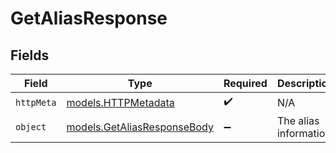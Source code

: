 # GetAliasResponse


## Fields

| Field                                                            | Type                                                             | Required                                                         | Description                                                      |
| ---------------------------------------------------------------- | ---------------------------------------------------------------- | ---------------------------------------------------------------- | ---------------------------------------------------------------- |
| `httpMeta`                                                       | [models.HTTPMetadata](../models/httpmetadata.md)                 | :heavy_check_mark:                                               | N/A                                                              |
| `object`                                                         | [models.GetAliasResponseBody](../models/getaliasresponsebody.md) | :heavy_minus_sign:                                               | The alias information                                            |